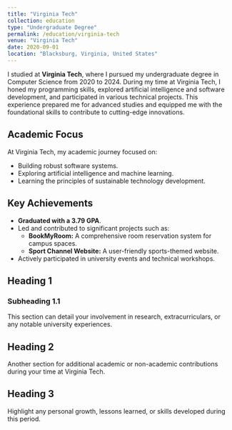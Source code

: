 ```yaml
---
title: "Virginia Tech"
collection: education
type: "Undergraduate Degree"
permalink: /education/virginia-tech
venue: "Virginia Tech"
date: 2020-09-01
location: "Blacksburg, Virginia, United States"
---
```


I studied at **Virginia Tech**, where I pursued my undergraduate degree in Computer Science from 2020 to 2024. During my time at Virginia Tech, I honed my programming skills, explored artificial intelligence and software development, and participated in various technical projects. This experience prepared me for advanced studies and equipped me with the foundational skills to contribute to cutting-edge innovations.

## Academic Focus
At Virginia Tech, my academic journey focused on:
- Building robust software systems.
- Exploring artificial intelligence and machine learning.
- Learning the principles of sustainable technology development.

## Key Achievements
- **Graduated with a 3.79 GPA**.
- Led and contributed to significant projects such as:
  - **BookMyRoom:** A comprehensive room reservation system for campus spaces.
  - **Sport Channel Website:** A user-friendly sports-themed website.
- Actively participated in university events and technical workshops.

## Heading 1
### Subheading 1.1
This section can detail your involvement in research, extracurriculars, or any notable university experiences.

## Heading 2
Another section for additional academic or non-academic contributions during your time at Virginia Tech.

## Heading 3
Highlight any personal growth, lessons learned, or skills developed during this period.
